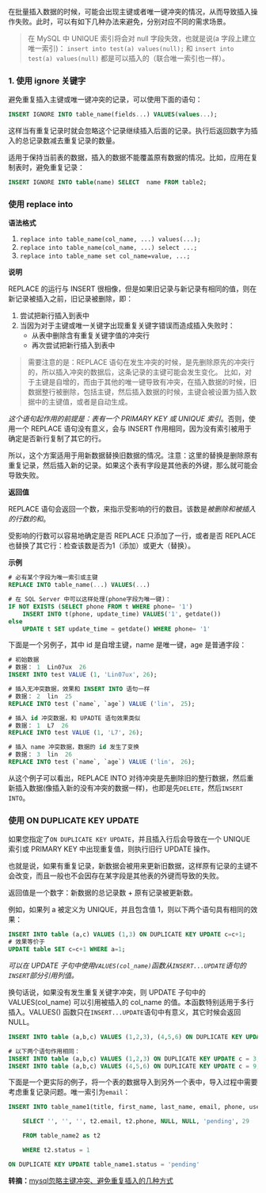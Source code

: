 在批量插入数据的时候，可能会出现主键或者唯一键冲突的情况，从而导致插入操作失败。此时，可以有如下几种办法来避免，分别对应不同的需求场景。

> 在 MySQL 中 UNIQUE 索引将会对 null 字段失效，也就是说(a 字段上建立唯一索引)：
> `insert into test(a) values(null);` 和 `insert into test(a) values(null)`
都是可以插入的（联合唯一索引也一样）。

### 1. 使用 ignore 关键字
避免重复插入主键或唯一键冲突的记录，可以使用下面的语句：

```sql
INSERT IGNORE INTO table_name(fields...) VALUES(values...);
```

这样当有重复记录时就会忽略这个记录继续插入后面的记录。执行后返回数字为插入的总记录数减去重复记录的数量。

适用于保持当前表的数据，插入的数据不能覆盖原有数据的情况。比如，应用在复制表时，避免重复记录：

```sql
INSERT IGNORE INTO table(name) SELECT  name FROM table2;
```

### 使用 replace into
**语法格式**

1. `replace into table_name(col_name, ...) values(...);`
2. `replace into table_name(col_name, ...) select ...;`
3. `replace into table_name set col_name=value, ...;`

**说明**

REPLACE 的运行与 INSERT 很相像，但是如果旧记录与新记录有相同的值，则在新记录被插入之前，旧记录被删除，即：

1. 尝试把新行插入到表中 
2. 当因为对于主键或唯一关键字出现重复关键字错误而造成插入失败时：
    - 从表中删除含有重复关键字值的冲突行
    - 再次尝试把新行插入到表中

> 需要注意的是：REPLACE 语句在发生冲突的时候，是先删除原先的冲突行的，所以插入冲突的数据后，这条记录的主键可能会发生变化。
> 比如，对于主键是自增的，而由于其他的唯一键导致有冲突，在插入数据的时候，旧数据整行被删除，包括主键，然后插入数据的时候，主键会被设置为插入数据中的主键值，或者是自动生成。

*这个语句起作用的前提是：表有一个 PRIMARY KEY 或 UNIQUE 索引*。否则，使用一个 REPLACE 语句没有意义，会与 INSERT 作用相同，因为没有索引被用于确定是否新行复制了其它的行。

所以，这个方案适用于用新数据替换旧数据的情况。注意：这里的替换是删除原有重复记录，然后插入新的记录。如果这个表有字段是其他表的外键，那么就可能会导致失败。

**返回值**

REPLACE 语句会返回一个数，来指示受影响的行的数目。该数是*被删除和被插入的行数的和*。

受影响的行数可以容易地确定是否 REPLACE 只添加了一行，或者是否 REPLACE 也替换了其它行：检查该数是否为1（添加）或更大（替换）。

**示例**

```sql
# 必有某个字段为唯一索引或主键
REPLACE INTO table_name(...) VALUES(...)

# 在 SQL Server 中可以这样处理(phone字段为唯一键)：
IF NOT EXISTS (SELECT phone FROM t WHERE phone= '1') 
    INSERT INTO t(phone, update_time) VALUES('1', getdate()) 
else 
    UPDATE t SET update_time = getdate() WHERE phone= '1'
```

下面是一个另例子，其中 id 是自增主键，name 是唯一键，age 是普通字段：

```sql
# 初始数据
# 数据： 1  Lin07ux  26
INSERT INTO test VALUE (1, 'Lin07ux', 26);

# 插入无冲突数据，效果和 INSERT INTO 语句一样
# 数据： 2  lin  25
REPLACE INTO test (`name`, `age`) VALUE ('lin'， 25);

# 插入 id 冲突数据，和 UPADTE 语句效果类似
# 数据： 1  L7  26
REPLACE INTO test VALUE (1, 'L7', 26);

# 插入 name 冲突数据，数据的 id 发生了变换
# 数据： 3  lin  26
REPLACE INTO test (`name`, `age`) VALUE ('lin'， 26);
```

从这个例子可以看出，REPLACE INTO 对待冲突是先删除旧的整行数据，然后重新插入数据(像插入新的没有冲突的数据一样)，也即是先`DELETE`，然后`INSERT INTO`。


### 使用 ON DUPLICATE KEY UPDATE
如果您指定了`ON DUPLICATE KEY UPDATE`，并且插入行后会导致在一个 UNIQUE 索引或 PRIMARY KEY 中出现重复值，则执行旧行 UPDATE 操作。

也就是说，如果有重复记录，新数据会被用来更新旧数据，这样原有记录的主键不会改变，而且一般也不会因存在某字段是其他表的外键而导致的失败。

返回值是一个数字：新数据的总记录数 + 原有记录被更新数。

例如，如果列 a 被定义为 UNIQUE，并且包含值 1，则以下两个语句具有相同的效果：

```sql
INSERT INTO table (a,c) VALUES (1,3) ON DUPLICATE KEY UPDATE c=c+1; 
# 效果等价于
UPDATE table SET c=c+1 WHERE a=1;
```

*可以在 UPDATE 子句中使用`VALUES(col_name)`函数从`INSERT...UPDATE`语句的`INSERT`部分引用列值。*

换句话说，如果没有发生重复关键字冲突，则 UPDATE 子句中的 VALUES(col_name) 可以引用被插入的 col_name 的值。本函数特别适用于多行插入。VALUES() 函数只在`INSERT...UPDATE`语句中有意义，其它时候会返回 NULL。

```sql
INSERT INTO table (a,b,c) VALUES (1,2,3), (4,5,6) ON DUPLICATE KEY UPDATE c = VALUES(a) + VALUES(b);

# 以下两个语句作用相同：
INSERT INTO table (a,b,c) VALUES (1,2,3) ON DUPLICATE KEY UPDATE c = 3;
INSERT INTO table (a,b,c) VALUES (4,5,6) ON DUPLICATE KEY UPDATE c = 9;
```

下面是一个更实际的例子，将一个表的数据导入到另外一个表中，导入过程中需要考虑重复记录问题。唯一索引为`email`：

```sql
INSERT INTO table_name1(title, first_name, last_name, email, phone, user_id, role_id, status, campaign_id)

    SELECT '', '', '', t2.email, t2.phone, NULL, NULL, 'pending', 29

    FROM table_name2 as t2

    WHERE t2.status = 1 

ON DUPLICATE KEY UPDATE table_name1.status = 'pending'
```

**转摘：**[mysql忽略主键冲突、避免重复插入的几种方式](http://my.oschina.net/leejun2005/blog/150510)


